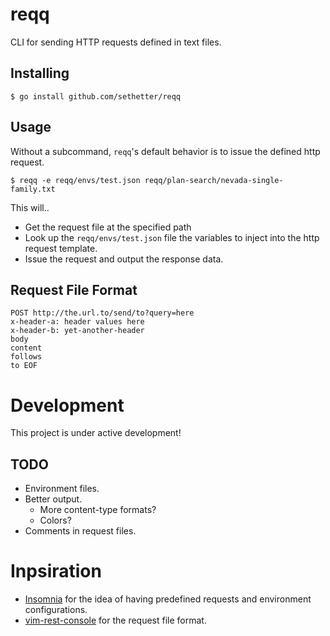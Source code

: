 # reqq

CLI for sending HTTP requests defined in text files.

## Installing

```
$ go install github.com/sethetter/reqq
```

## Usage

Without a subcommand, `reqq`'s default behavior is to issue the defined http request.

```
$ reqq -e reqq/envs/test.json reqq/plan-search/nevada-single-family.txt
```

This will..
- Get the request file at the specified path
- Look up the `reqq/envs/test.json` file the variables to inject into the http request template.
- Issue the request and output the response data.

## Request File Format

```
POST http://the.url.to/send/to?query=here
x-header-a: header values here
x-header-b: yet-another-header
body
content
follows
to EOF
```

# Development

This project is under active development!

## TODO

- Environment files.
- Better output.
  - More content-type formats?
  - Colors?
- Comments in request files.

# Inpsiration

- [Insomnia](https://insomnia.rest/) for the idea of having predefined requests and environment configurations.
- [vim-rest-console](https://github.com/diepm/vim-rest-console) for the request file format.
